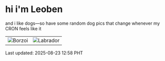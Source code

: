 # hi i'm Leoben

and i like dogs—so have some random dog pics that change whenever my CRON feels like it

|  |  |
|--------|----------|
| ![Borzoi](https://random-dog-vercel.vercel.app/api/random-borzoi?v=1755925107) | ![Labrador](https://random-dog-vercel.vercel.app/api/random-labrador?v=1755925107) |

Last updated: 2025-08-23 12:58 PHT
